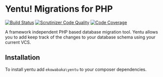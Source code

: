 Yentu! Migrations for PHP
=========================

[![Build Status](https://travis-ci.org/ekowabaka/yentu.svg)](https://travis-ci.org/ekowabaka/yentu)
[![Scrutinizer Code Quality](https://scrutinizer-ci.com/g/ekowabaka/yentu/badges/quality-score.png?b=master)](https://scrutinizer-ci.com/g/ekowabaka/yentu/?branch=master)
[![Code Coverage](https://scrutinizer-ci.com/g/ekowabaka/yentu/badges/coverage.png?b=master)](https://scrutinizer-ci.com/g/ekowabaka/yentu/?branch=master)

A framework independent PHP based database migration tool. Yentu allows you to
add keep track of the changes to your database schema using your current VCS.

Installation
------------
To install yentu add `ekowabaka\yentu` to your composer dependencies. 